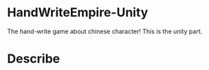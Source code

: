 # HandWriteEmpire-Unity
The hand-write game about chinese character! This is the unity part.
# Describe
